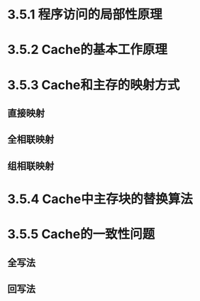 # 3.5.1 程序访问的局部性原理

# 3.5.2 Cache的基本工作原理

# 3.5.3 Cache和主存的映射方式

## 直接映射

## 全相联映射

## 组相联映射

# 3.5.4 Cache中主存块的替换算法

# 3.5.5 Cache的一致性问题

## 全写法

## 回写法

